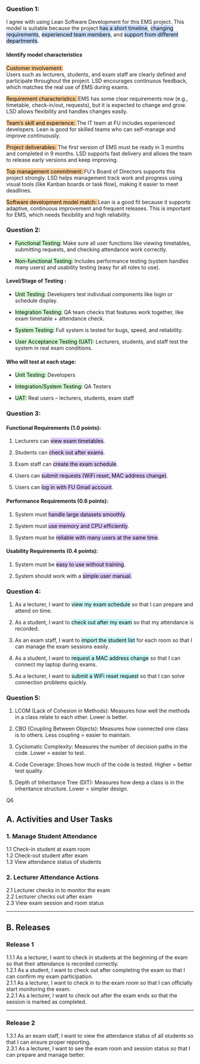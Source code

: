 ### Question 1: 

I agree with using Lean Software Development for this EMS project. This model is suitable because the project <mark style="background: #ADCCFFA6;">has a short timeline</mark>, <mark style="background: #ADCCFFA6;">changing requirements</mark>, <mark style="background: #ADCCFFA6;">experienced team members</mark>, and <mark style="background: #ADCCFFA6;">support from different departments</mark>.

#### Identify model characteristics 

<mark style="background: #FFB86CA6;">Customer involvement:</mark>  
Users such as lecturers, students, and exam staff are clearly defined and participate throughout the project. LSD encourages continuous feedback, which matches the real use of EMS during exams.

<mark style="background: #FFB86CA6;">Requirement characteristics: </mark> 
EMS has some clear requirements now (e.g., timetable, check-in/out, requests), but it is expected to change and grow. LSD allows flexibility and handles changes easily.

<mark style="background: #FFB86CA6;">Team’s skill and experience: </mark> 
The IT team at FU includes experienced developers. Lean is good for skilled teams who can self-manage and improve continuously.

<mark style="background: #FFB86CA6;">Project deliverables:  </mark>
The first version of EMS must be ready in 3 months and completed in 9 months. LSD supports fast delivery and allows the team to release early versions and keep improving.

<mark style="background: #FFB86CA6;">Top management commitment:  </mark>
FU's Board of Directors supports this project strongly. LSD helps management track work and progress using visual tools (like Kanban boards or task flow), making it easier to meet deadlines.

<mark style="background: #FFB86CA6;">Software development model match:  </mark>
Lean is a good fit because it supports adaptive, continuous improvement and frequent releases. This is important for EMS, which needs flexibility and high reliability.

  
  

### Question 2:

- <mark style="background: #BBFABBA6;">Functional Testing:</mark> Make sure all user functions like viewing timetables, submitting requests, and checking attendance work correctly.  
      
- <mark style="background: #BBFABBA6;">Non-functional Testing:</mark> Includes performance testing (system handles many users) and usability testing (easy for all roles to use).  
      
#### Level/Stage of Testing :

- <mark style="background: #BBFABBA6;">Unit Testing</mark>: Developers test individual components like login or schedule display.  
      
- <mark style="background: #BBFABBA6;">Integration Testing:</mark> QA team checks that features work together, like exam timetable + attendance check.   
    
- <mark style="background: #BBFABBA6;">System Testing:</mark> Full system is tested for bugs, speed, and reliability.  
      
- <mark style="background: #BBFABBA6;">User Acceptance Testing (UAT)</mark>: Lecturers, students, and staff test the system in real exam conditions.  
    
#### Who will test at each stage:

- <mark style="background: #BBFABBA6;">Unit Testing:</mark> Developers  
      
- <mark style="background: #BBFABBA6;">Integration/System Testing:</mark> QA Testers  
      
- <mark style="background: #BBFABBA6;">UAT:</mark> Real users – lecturers, students, exam staff  
    


### Question 3:
#### Functional Requirements (1.0 points):

1. Lecturers can <mark style="background: #D2B3FFA6;">view exam timetables</mark>.  
      
2. Students can <mark style="background: #D2B3FFA6;">check out after exams</mark>.  
      
3. Exam staff can <mark style="background: #D2B3FFA6;">create the exam schedule</mark>.  
      
4. Users can <mark style="background: #D2B3FFA6;">submit requests (WiFi reset, MAC address change)</mark>.  
      
5. Users can <mark style="background: #D2B3FFA6;">log in with FU Gmail account</mark>.  
      
#### Performance Requirements (0.6 points):

1. System must <mark style="background: #D2B3FFA6;">handle large datasets smoothly</mark>.  
      
2. System must <mark style="background: #D2B3FFA6;">use memory and CPU efficiently</mark>.  
      
3. System must be <mark style="background: #D2B3FFA6;">reliable with many users at the same time</mark>.  
      
#### Usability Requirements (0.4 points):

1. System must be <mark style="background: #D2B3FFA6;">easy to use without training</mark>.  
      
2. System should work with a <mark style="background: #D2B3FFA6;">simple user manual.</mark>  
      


### Question 4:

1. As a lecturer, I want to <mark style="background: #ABF7F7A6;">view my exam schedule</mark> so that I can prepare and attend on time.  
      
2. As a student, I want to <mark style="background: #ABF7F7A6;">check out after my exam</mark> so that my attendance is recorded.  
      
3. As an exam staff, I want to <mark style="background: #ABF7F7A6;">import the student list</mark> for each room so that I can manage the exam sessions easily.  
      
4. As a student, I want to <mark style="background: #ABF7F7A6;">request a MAC address change</mark> so that I can connect my laptop during exams.  
      
5. As a lecturer, I want to <mark style="background: #ABF7F7A6;">submit a WiFi reset request</mark> so that I can solve connection problems quickly.  
      

  

### Question 5:

  

1. LCOM (Lack of Cohesion in Methods): Measures how well the methods in a class relate to each other. Lower is better.  
      
    
2. CBO (Coupling Between Objects): Measures how connected one class is to others. Less coupling = easier to maintain.  
      
    
3. Cyclomatic Complexity: Measures the number of decision paths in the code. Lower = easier to test.  
      
    
4. Code Coverage: Shows how much of the code is tested. Higher = better test quality.  
      
    
5. Depth of Inheritance Tree (DIT): Measures how deep a class is in the inheritance structure. Lower = simpler design.  
      
    

Q6

## A. Activities and User Tasks

### 1. Manage Student Attendance

1.1 Check-in student at exam room  
1.2 Check-out student after exam  
1.3 View attendance status of students

### 2. Lecturer Attendance Actions

2.1 Lecturer checks in to monitor the exam  
2.2 Lecturer checks out after exam  
2.3 View exam session and room status

---

## B. Releases

### Release 1

  

1.1.1 As a lecturer, I want to check in students at the beginning of the exam so that their attendance is recorded correctly.  
1.2.1 As a student, I want to check out after completing the exam so that I can confirm my exam participation.  
2.1.1 As a lecturer, I want to check in to the exam room so that I can officially start monitoring the exam.  
2.2.1 As a lecturer, I want to check out after the exam ends so that the session is marked as completed.

---

### Release 2

  

1.3.1 As an exam staff, I want to view the attendance status of all students so that I can ensure proper reporting.  
2.3.1 As a lecturer, I want to see the exam room and session status so that I can prepare and manage better.